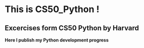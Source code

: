 # This is CS50_Python !
## Excercises form CS50 Python by Harvard

**Here I publish my Python development progress**

